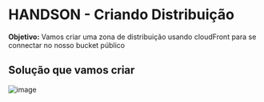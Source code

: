 
# HANDSON - Criando Distribuição

**Objetivo:** Vamos criar uma zona de distribuição usando cloudFront para se connectar no nosso bucket público

## Solução que vamos criar
![image](Images/handson1.png)
